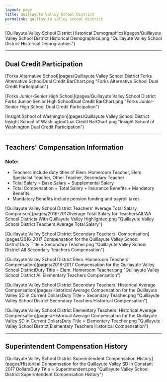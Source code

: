 ```yaml
---
layout: page
title: Quillayute Valley School District
permalink: quillayute valley school district
---
```



[Quillayute Valley School District Historical Demographics](pages/Quillayute Valley School District Historical Demographics.png "Quillayute Valley School District Historical Demographics")

___

## Dual Credit Participation

[Forks Alternative School](pages/Quillayute Valley School District Forks Alternative SchoolDual Credit BarChart.png "Forks Alternative School Dual Credit Participation")

[Forks Junior-Senior High School](pages/Quillayute Valley School District Forks Junior-Senior High SchoolDual Credit BarChart.png "Forks Junior-Senior High School Dual Credit Participation")

[Insight School of Washington](pages/Quillayute Valley School District Insight School of WashingtonDual Credit BarChart.png "Insight School of Washington Dual Credit Participation")


___

## Teachers' Compensation Information
### Note:
- Teachers include duty titles of Elem. Homeroom Teacher, Elem. Specialist Teacher, Other Teacher, Secondary Teacher
- Total Salary = Base Salary + Supplemental Salary
- Total Compensation = Total Salary + Insurance Benefits + Mandatory Benefits
- Mandatory Benefits include pension funding and payroll taxes

[Quillayute Valley School District Teachers' Average Total Salary Comparison](pages/2016-2017Average Total Salary for TeachersAll WA School Districts With Quillayute Valley Highlighted.png "Quillayute Valley School District Teachers Average Total Salary")

[Quillayute Valley School District Secondary Teachers' Compensation](pages/2016-2017 Compensation for the Quillayute Valley School DistrictDuty Title = Secondary Teacher.png "Quillayute Valley School District All Secondary Teachers Compensation")

[Quillayute Valley School District Elem. Homeroom Teachers' Compensation](pages/2016-2017 Compensation for the Quillayute Valley School DistrictDuty Title = Elem. Homeroom Teacher.png "Quillayute Valley School District All Elementary Teachers Compensation")

[Quillayute Valley School District Secondary Teachers' Historical Average Compensation](pages/Historical Average Compensation for the Quillayute Valley SD in Current DollarsDuty Title = Secondary Teacher.png "Quillayute Valley School District Secondary Teachers Historical Compensation")

[Quillayute Valley School District Elementary Teachers' Historical Average Compensation](pages/Historical Average Compensation for the Quillayute Valley SD in Current DollarsDuty Title = Elementary Teacher.png "Quillayute Valley School District Elementary Teachers Historical Compensation")


___

## Superintendent Compensation History

[Quillayute Valley School District Superintendent Compensation History](pages/Historical Compensation for the Quillayute Valley SD in Constant 2017 DollarsDuty Title = Superintendent.png "Quillayute Valley School District Superintendent Compensation History")

